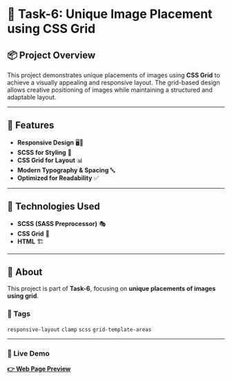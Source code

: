 # 📌 Task-6: Unique Image Placement using CSS Grid

## 📦 Project Overview
This project demonstrates unique placements of images using **CSS Grid** to achieve a visually appealing and responsive layout. The grid-based design allows creative positioning of images while maintaining a structured and adaptable layout.

---

## 🎯 Features
- **Responsive Design** 🖥️📱
- **SCSS for Styling** 🎨
- **CSS Grid for Layout** 📊
- **Modern Typography & Spacing** 🔤
- **Optimized for Readability** ✅

---

## 📂 Technologies Used
- **SCSS (SASS Preprocessor)** 🎭
- **CSS Grid** 📐
- **HTML** 🏗️

---

<!-- ## 🚀 Preview of the Web Page
Below is a preview of the designed web page demonstrating the unique grid placement of images.

[**Web Page Preview**](https://ved7482.github.io/web-projects/tasks/6-travel/) 

---
-->

## 📝 About
This project is part of **Task-6**, focusing on **unique placements of images using grid**.

### 📍 Tags
`responsive-layout` `clamp` `scss` `grid-template-areas`
<!--
---
 
## 📊 Languages Used
```plaintext
🔴 SCSS   - 48.1%
🟣 CSS    - 27.7%
🟠 HTML   - 24.2%
``` -->

---

### 📡 Live Demo
[**👉 Web Page Preview**](https://ved7482.github.io/web-projects/tasks/6-travel/)